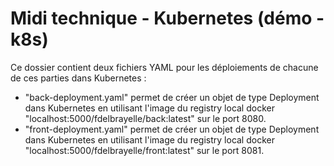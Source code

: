 # Midi technique - Kubernetes (démo - k8s)

Ce dossier contient deux fichiers YAML pour les déploiements de chacune de ces parties dans Kubernetes :
- "back-deployment.yaml" permet de créer un objet de type Deployment dans Kubernetes en utilisant l'image du registry local docker "localhost:5000/fdelbrayelle/back:latest" sur le port 8080.
- "front-deployment.yaml" permet de créer un objet de type Deployment dans Kubernetes en utilisant l'image du registry local docker "localhost:5000/fdelbrayelle/front:latest" sur le port 8081.
